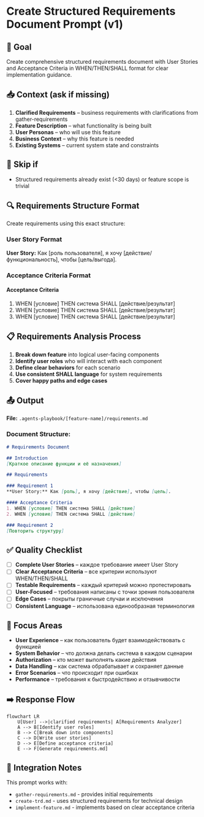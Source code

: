 # Create Structured Requirements Document Prompt (v1)

## 🎯 Goal
Create comprehensive structured requirements document with User Stories and Acceptance Criteria in WHEN/THEN/SHALL format for clear implementation guidance.

## 📥 Context (ask if missing)
1. **Clarified Requirements** – business requirements with clarifications from gather-requirements
2. **Feature Description** – what functionality is being built
3. **User Personas** – who will use this feature
4. **Business Context** – why this feature is needed
5. **Existing Systems** – current system state and constraints

## 🚦 Skip if
- Structured requirements already exist (<30 days) or feature scope is trivial

## 🔍 Requirements Structure Format
Create requirements using this exact structure:

### User Story Format
**User Story:** Как [роль пользователя], я хочу [действие/функциональность], чтобы [цель/выгода].

### Acceptance Criteria Format
#### Acceptance Criteria
1. WHEN [условие] THEN система SHALL [действие/результат]
2. WHEN [условие] THEN система SHALL [действие/результат]
3. WHEN [условие] THEN система SHALL [действие/результат]

## 📋 Requirements Analysis Process
1. **Break down feature** into logical user-facing components
2. **Identify user roles** who will interact with each component
3. **Define clear behaviors** for each scenario
4. **Use consistent SHALL language** for system requirements
5. **Cover happy paths and edge cases**

## 📤 Output
**File:** `.agents-playbook/[feature-name]/requirements.md`

### Document Structure:
```markdown
# Requirements Document

## Introduction
[Краткое описание функции и её назначения]

## Requirements

### Requirement 1
**User Story:** Как [роль], я хочу [действие], чтобы [цель].

#### Acceptance Criteria
1. WHEN [условие] THEN система SHALL [действие]
2. WHEN [условие] THEN система SHALL [действие]

### Requirement 2
[Повторить структуру]
```

## ✅ Quality Checklist
- [ ] **Complete User Stories** – каждое требование имеет User Story
- [ ] **Clear Acceptance Criteria** – все критерии используют WHEN/THEN/SHALL
- [ ] **Testable Requirements** – каждый критерий можно протестировать
- [ ] **User-Focused** – требования написаны с точки зрения пользователя
- [ ] **Edge Cases** – покрыты граничные случаи и исключения
- [ ] **Consistent Language** – использована единообразная терминология

## 🎯 Focus Areas
- **User Experience** – как пользователь будет взаимодействовать с функцией
- **System Behavior** – что должна делать система в каждом сценарии
- **Authorization** – кто может выполнять какие действия
- **Data Handling** – как система обрабатывает и сохраняет данные
- **Error Scenarios** – что происходит при ошибках
- **Performance** – требования к быстродействию и отзывчивости

## ➡️ Response Flow
```mermaid
flowchart LR
    U[User] -->|clarified requirements| A[Requirements Analyzer]
    A --> B[Identify user roles]
    B --> C[Break down into components]
    C --> D[Write user stories]
    D --> E[Define acceptance criteria]
    E --> F[Generate requirements.md]
```

## 🔄 Integration Notes
This prompt works with:
- `gather-requirements.md` - provides initial requirements
- `create-trd.md` - uses structured requirements for technical design
- `implement-feature.md` - implements based on clear acceptance criteria

